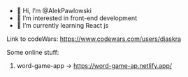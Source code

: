 - 👋 Hi, I’m @AlekPawlowski
- 👀 I’m interested in front-end development
- 🌱 I’m currently learning React js

Link to codeWars:
https://www.codewars.com/users/djaskra

Some online stuff:
1) word-game-app -> https://word-game-ap.netlify.app/
<!---
AlekPawlowski/AlekPawlowski is a ✨ special ✨ repository because its `README.md` (this file) appears on your GitHub profile.
You can click the Preview link to take a look at your changes.
--->
